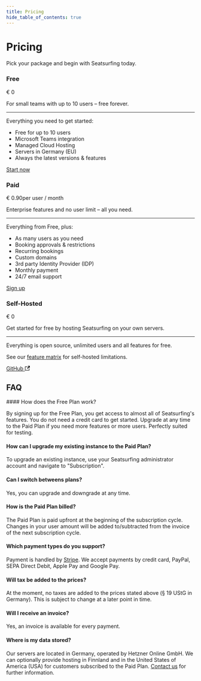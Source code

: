 ```yaml
---
title: Pricing
hide_table_of_contents: true
---
```


# Pricing

Pick your package and begin with Seatsurfing today.

<section class="pricing-models">
    <div class="pricing-model pricing-model-free">
        <h3>Free</h3>
        <p class="pricing-price">€ 0</p>
        <p>For small teams with up to 10 users – free forever.</p>
        <hr />
        <p>Everything you need to get started:</p>
        <ul>
            <li>Free for up to 10 users</li>
            <li>Microsoft Teams integration</li>
            <li>Managed Cloud Hosting</li>
            <li>Servers in Germany (EU)</li>
            <li>Always the latest versions &amp; features</li>
        </ul>
        <a href="/sign-up" class="button button--primary button--lg">Start now</a>
    </div>
    <div class="pricing-model pricing-model-highlight border-gradient-purple">
        <h3>Paid</h3>
        <p class="pricing-price">€ 0.90<span class="pricing-price-suffix">per user / month</span></p>
        <p>Enterprise features and no user limit – all you need.</p>
        <hr />
        <p>Everything from Free, plus:</p>
        <ul>
            <li>As many users as you need</li>
            <li>Booking approvals & restrictions</li>
            <li>Recurring bookings</li>
            <li>Custom domains</li>
            <li>3rd party Identity Provider (IDP)</li>
            <li>Monthly payment</li>
            <li>24/7 email support</li>
        </ul>
        <a href="/sign-up?paid" class="button button--primary button--lg button-gradient">Sign up</a>
    </div>
    <div class="pricing-model pricing-model-oss">
        <h3>Self-Hosted</h3>
        <p class="pricing-price">€ 0</p>
        <p>Get started for free by hosting Seatsurfing on your own servers.</p>
        <hr />
        <p>Everything is open source, unlimited users and all features for free.</p>
        <p>See our <a href="/features/">feature matrix</a> for self-hosted limitations.</p>
        <a href="https://github.com/seatsurfing/seatsurfing" target="_blank" class="button button--primary button--lg">GitHub <svg width="13.5" height="13.5" aria-hidden="true" viewBox="0 0 24 24" class="iconExternalLink_node_modules-@docusaurus-theme-classic-lib-theme-Icon-ExternalLink-styles-module"><path fill="currentColor" d="M21 13v10h-21v-19h12v2h-10v15h17v-8h2zm3-12h-10.988l4.035 4-6.977 7.07 2.828 2.828 6.977-7.07 4.125 4.172v-11z"></path></svg></a>
    </div>
</section>

## FAQ

<div class="faq">
#### How does the Free Plan work?

By signing up for the Free Plan, you get access to almost all of Seatsurfing's features. You do not need a credit card to get started. Upgrade at any time to the Paid Plan if you need more features or more users. Perfectly suited for testing.

#### How can I upgrade my existing instance to the Paid Plan?

To upgrade an existing instance, use your Seatsurfing administrator account and navigate to "Subscription".

#### Can I switch betweens plans?

Yes, you can upgrade and downgrade at any time.

#### How is the Paid Plan billed?

The Paid Plan is paid upfront at the beginning of the subscription cycle. Changes in your user amount will be added to/subtracted from the invoice of the next subscription cycle.

#### Which payment types do you support?

Payment is handled by [Stripe](https://stripe.com). We accept payments by credit card, PayPal, SEPA Direct Debit, Apple Pay and Google Pay.

#### Will tax be added to the prices?

At the moment, no taxes are added to the prices stated above (§ 19 UStG in Germany). This is subject to change at a later point in time.

#### Will I receive an invoice?

Yes, an invoice is available for every payment.

#### Where is my data stored?

Our servers are located in Germany, operated by Hetzner Online GmbH. We can optionally provide hosting in Finnland and in the United States of America (USA) for customers subscribed to the Paid Plan. [Contact us](/support/) for further information.

</div>

